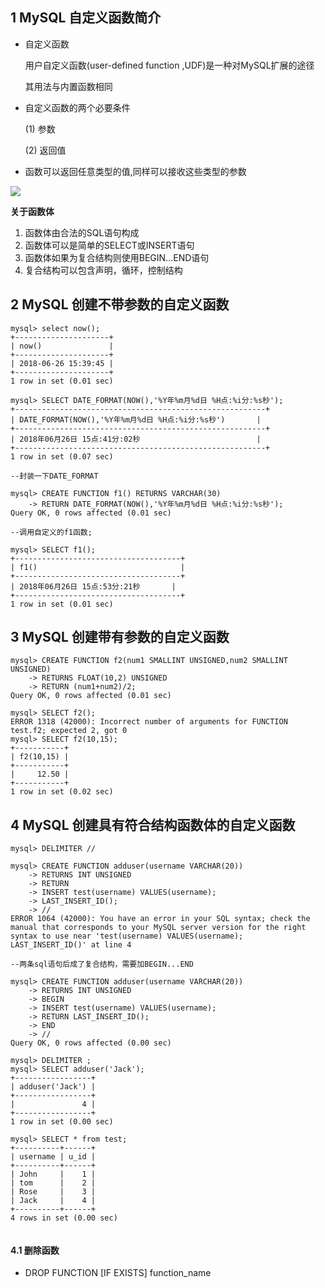 ## 1 MySQL 自定义函数简介

- 自定义函数

  用户自定义函数(user-defined function ,UDF)是一种对MySQL扩展的途径

  其用法与内置函数相同

- 自定义函数的两个必要条件

  (1) 参数

  (2) 返回值

- 函数可以返回任意类型的值,同样可以接收这些类型的参数

![](http://p7bj6aatj.bkt.clouddn.com/mysql_%E8%87%AA%E5%AE%9A%E4%B9%89%E5%87%BD%E6%95%B0.png)





**关于函数体**

1. 函数体由合法的SQL语句构成
2. 函数体可以是简单的SELECT或INSERT语句
3. 函数体如果为复合结构则使用BEGIN...END语句
4. 复合结构可以包含声明，循环，控制结构

## 2 MySQL 创建不带参数的自定义函数



```mysql
mysql> select now();
+---------------------+
| now()               |
+---------------------+
| 2018-06-26 15:39:45 |
+---------------------+
1 row in set (0.01 sec)

mysql> SELECT DATE_FORMAT(NOW(),'%Y年%m月%d日 %H点:%i分:%s秒');
+--------------------------------------------------------+
| DATE_FORMAT(NOW(),'%Y年%m月%d日 %H点:%i分:%s秒')       |
+--------------------------------------------------------+
| 2018年06月26日 15点:41分:02秒                          |
+--------------------------------------------------------+
1 row in set (0.07 sec)

--封装一下DATE_FORMAT

mysql> CREATE FUNCTION f1() RETURNS VARCHAR(30)
    -> RETURN DATE_FORMAT(NOW(),'%Y年%m月%d日 %H点:%i分:%s秒');
Query OK, 0 rows affected (0.01 sec)

--调用自定义的f1函数;

mysql> SELECT f1();
+-------------------------------------+
| f1()                                |
+-------------------------------------+
| 2018年06月26日 15点:53分:21秒       |
+-------------------------------------+
1 row in set (0.01 sec)

```

## 3 MySQL 创建带有参数的自定义函数

```mysql
mysql> CREATE FUNCTION f2(num1 SMALLINT UNSIGNED,num2 SMALLINT UNSIGNED)
    -> RETURNS FLOAT(10,2) UNSIGNED
    -> RETURN (num1+num2)/2;
Query OK, 0 rows affected (0.01 sec)

mysql> SELECT f2();
ERROR 1318 (42000): Incorrect number of arguments for FUNCTION test.f2; expected 2, got 0
mysql> SELECT f2(10,15);
+-----------+
| f2(10,15) |
+-----------+
|     12.50 |
+-----------+
1 row in set (0.02 sec)

```

## 4 MySQL 创建具有符合结构函数体的自定义函数

```mysql
mysql> DELIMITER //

mysql> CREATE FUNCTION adduser(username VARCHAR(20))
    -> RETURNS INT UNSIGNED
    -> RETURN
    -> INSERT test(username) VALUES(username);
    -> LAST_INSERT_ID();
    -> //
ERROR 1064 (42000): You have an error in your SQL syntax; check the manual that corresponds to your MySQL server version for the right syntax to use near 'test(username) VALUES(username);
LAST_INSERT_ID()' at line 4

--两条sql语句后成了复合结构，需要加BEGIN...END

mysql> CREATE FUNCTION adduser(username VARCHAR(20))
    -> RETURNS INT UNSIGNED
    -> BEGIN
    -> INSERT test(username) VALUES(username);                                                                             
    -> RETURN LAST_INSERT_ID();
    -> END
    -> //
Query OK, 0 rows affected (0.00 sec)

mysql> DELIMITER ;
mysql> SELECT adduser('Jack');
+-----------------+
| adduser('Jack') |
+-----------------+
|               4 |
+-----------------+
1 row in set (0.00 sec)

mysql> SELECT * from test;
+----------+------+
| username | u_id |
+----------+------+
| John     |    1 |
| tom      |    2 |
| Rose     |    3 |
| Jack     |    4 |
+----------+------+
4 rows in set (0.00 sec)


```

#### 4.1 删除函数

- DROP  FUNCTION [IF EXISTS]  function_name